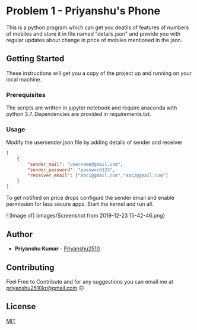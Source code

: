 # Problem 1 - Priyanshu's Phone

This is a python program which can get you deatils of features of  numbers of mobiles  and store it in file named "details.json" and provide you with regular updates about change in price of mobiles mentioned in the json.

## Getting Started

These instructions will get you a copy of the project up and running on your local machine.

### Prerequisites

The scripts are written in jupyter notebook and require anaconda with python 3.7. Dependencies are provided in requirements.txt.

### Usage

Modify the usersender.json file by adding details of sender and receiver
```json
[
    {
        "sender_mail": "username@gmail.com",
        "sender_password": "password123",
        "receiver_email": ["abc1@gmail.com","abc2@gmail.com"]
    }
]
```

To get notified on price drops configure the sender email and enable permission for less secure apps.
Start the kernel and run all.

 ! [Image of] (images/Screenshot from 2019-12-23 15-42-46.png)

## Author

* **Priyanshu Kumar** - [Priyanshu2510](https://github.com/priyanshu2510)

## Contributing

Feel Free to Contribute and for any suggestions you can email me at <priyanshu2510kr@gmail.com> :upside_down_face:

## License

[MIT](https://choosealicense.com/licenses/mit/)


